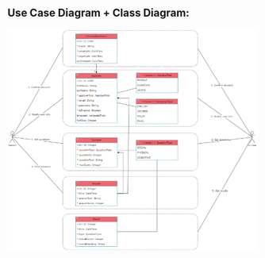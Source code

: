 ## Use Case Diagram + Class Diagram:
![use case diagram](https://raw.githubusercontent.com/bleow/Frailty-Assessment-App-Backend_NTU-Ageing-Research-Institute-for-Society-and-Education/master/docs/app_architecture/Class%20%2B%20Use%20Case%20Diagram.png)
